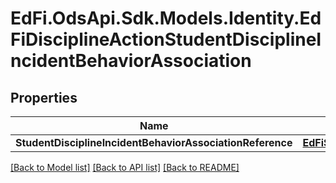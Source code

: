 # EdFi.OdsApi.Sdk.Models.Identity.EdFiDisciplineActionStudentDisciplineIncidentBehaviorAssociation
## Properties

Name | Type | Description | Notes
------------ | ------------- | ------------- | -------------
**StudentDisciplineIncidentBehaviorAssociationReference** | [**EdFiStudentDisciplineIncidentBehaviorAssociationReference**](EdFiStudentDisciplineIncidentBehaviorAssociationReference.md) |  | 

[[Back to Model list]](../README.md#documentation-for-models) [[Back to API list]](../README.md#documentation-for-api-endpoints) [[Back to README]](../README.md)

